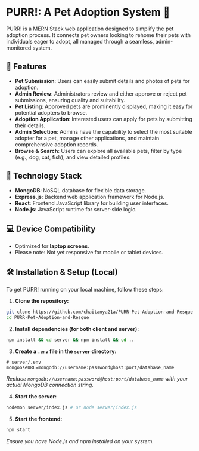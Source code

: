 # PURR!: A Pet Adoption System 🐾

PURR! is a MERN Stack web application designed to simplify the pet adoption process. It connects pet owners looking to rehome their pets with individuals eager to adopt, all managed through a seamless, admin-monitored system.

## 🌟 Features

* **Pet Submission**: Users can easily submit details and photos of pets for adoption.
* **Admin Review**: Administrators review and either approve or reject pet submissions, ensuring quality and suitability.
* **Pet Listing**: Approved pets are prominently displayed, making it easy for potential adopters to browse.
* **Adoption Application**: Interested users can apply for pets by submitting their details.
* **Admin Selection**: Admins have the capability to select the most suitable adopter for a pet, manage other applications, and maintain comprehensive adoption records.
* **Browse & Search**: Users can explore all available pets, filter by type (e.g., dog, cat, fish), and view detailed profiles.

## 🚀 Technology Stack

* **MongoDB**: NoSQL database for flexible data storage.
* **Express.js**: Backend web application framework for Node.js.
* **React**: Frontend JavaScript library for building user interfaces.
* **Node.js**: JavaScript runtime for server-side logic.

## 💻 Device Compatibility

* Optimized for **laptop screens**.
* Please note: Not yet responsive for mobile or tablet devices.

## 🛠️ Installation & Setup (Local)

To get PURR! running on your local machine, follow these steps:

1. **Clone the repository:**
```bash
git clone https://github.com/chaitanya21a/PURR-Pet-Adoption-and-Resque
cd PURR-Pet-Adoption-and-Resque
```

2. **Install dependencies (for both client and server):**
```bash
npm install && cd server && npm install && cd ..
```

3. **Create a `.env` file in the `server` directory:**
```
# server/.env
mongooseURL=mongodb://username:password@host:port/database_name
```

*Replace `mongodb://username:password@host:port/database_name` with your actual MongoDB connection string.*

4. **Start the server:**
```bash
nodemon server/index.js # or node server/index.js
```

5. **Start the frontend:**
```bash
npm start
```

*Ensure you have Node.js and npm installed on your system.*
